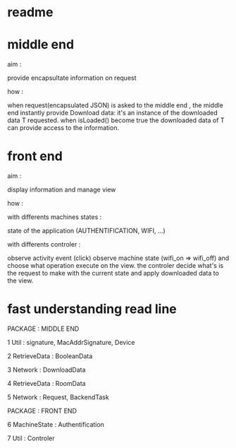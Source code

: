 # readme



# middle end 


aim : 

provide encapsultate information on request


how : 

when request(encapsulated JSON) is asked to the middle end ,
the middle end instantly provide Download data<T>: 
it's an instance of the downloaded data T requested. 
when isLoaded() become true the downloaded data of T can provide
access to the information.


# front end 


aim : 

display information and manage view


how :


with differents machines states : 

state of the application (AUTHENTIFICATION, WIFI, ...)


with differents controler : 

observe activity event (click)
observe machine state (wifi_on => wifi_off)
and choose what operation execute on the view. 
the controler decide what's is the request to make with
the current state and apply downloaded data to the view.




# fast understanding read line 


PACKAGE : MIDDLE END 

1 Util : signature, MacAddrSignature, Device

2 RetrieveData : BooleanData

3 Network : DownloadData 

4 RetrieveData : RoomData 

5 Network : Request, BackendTask

PACKAGE : FRONT END 

6 MachineState : Authentification 

7 Util : Controler




